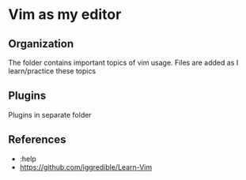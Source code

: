 
# Vim as my editor

## Organization

The folder contains important topics of vim usage. Files are added as I learn/practice these topics

## Plugins

Plugins in separate folder

## References

- :help
- <https://github.com/iggredible/Learn-Vim>
